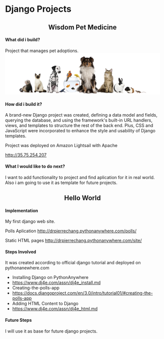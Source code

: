 <h1>Django Projects</h1>
<h2 align="center">Wisdom Pet Medicine</h2>

#### What did i build?

Project that manages pet adoptions.
![alt text](https://github.com/DrPierreChang/django_projects/blob/main/wisdompets/static/images/header.jpg)
#### How did i build it?

A brand-new Django project was created, defining a data model and fields, querying the database, and using the framework's built-in URL handlers, views, and templates to structure the rest of the back end. Plus, CSS and JavaScript were incorporated  to enhance the style and usability of Django templates.

Project was deployed on Amazon Lightsail with Apache

http://35.75.254.207
#### What I would like to do next?

I want to add functionality to project and find aplication for it in real world. Also i am going to use it as template for future projects.

<h2 align="center">Hello World</h2>

#### Implementation

My first django web site.

Polls Aplication
http://drpierrechang.pythonanywhere.com/polls/

Static HTML pages
http://drpierrechang.pythonanywhere.com/site/


#### Steps Involved

It was created according to official django tutorial and deployed on pythonanewhere.com

 - Installing Django on PythonAnywhere
 - https://www.dj4e.com/assn/dj4e_install.md
 - Creating-the-polls-app
 - https://docs.djangoproject.com/en/3.0/intro/tutorial01/#creating-the-polls-app
 - Adding HTML Content to Django
 - https://www.dj4e.com/assn/dj4e_html.md

#### Future Steps

I will use it as base for future django projects. 
